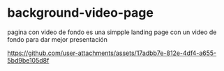 # background-video-page
pagina con video de fondo
es una simpple landing page con un video de fondo para dar mejor presentación 


https://github.com/user-attachments/assets/17adbb7e-812e-4df4-a655-5bd9be105d8f

